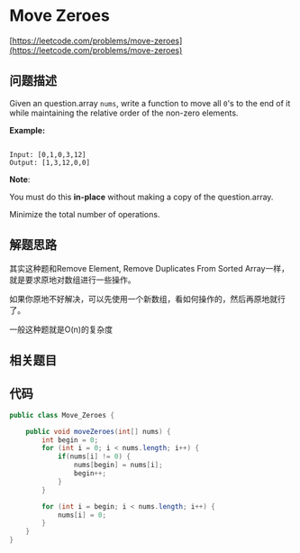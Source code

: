 # Move Zeroes

[https://leetcode.com/problems/move-zeroes](https://leetcode.com/problems/move-zeroes)

## 问题描述

Given an question.array `nums`, write a function to move all `0`'s to the end of it while maintaining the relative order of the non-zero elements.

**Example:**

```text

Input: [0,1,0,3,12]
Output: [1,3,12,0,0]
```

**Note**:

You must do this **in-place** without making a copy of the question.array.

Minimize the total number of operations.

## 解题思路

其实这种题和Remove Element, Remove Duplicates From Sorted Array一样，就是要求原地对数组进行一些操作。

如果你原地不好解决，可以先使用一个新数组，看如何操作的，然后再原地就行了。

一般这种题就是O\(n\)的复杂度

## 相关题目

## 代码

```java
public class Move_Zeroes {

    public void moveZeroes(int[] nums) {
        int begin = 0;
        for (int i = 0; i < nums.length; i++) {
            if(nums[i] != 0) {
                nums[begin] = nums[i];
                begin++;
            }
        }

        for (int i = begin; i < nums.length; i++) {
            nums[i] = 0;
        }
    }
}
```

